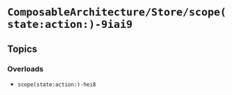 # ``ComposableArchitecture/Store/scope(state:action:)-9iai9``

## Topics

### Overloads

- ``scope(state:action:)-hei8``
